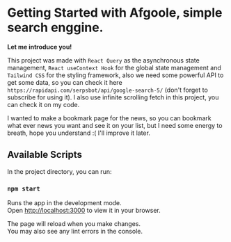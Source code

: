 # Getting Started with Afgoole, simple search enggine.

**Let me introduce you!**

This project was made with `React Query` as the asynchronous state management, `React useContext Hook` for the global state management and `Tailwind CSS` for the styling framework, also we need some powerful API to get some data, so you can check it here `https://rapidapi.com/serpsbot/api/google-search-5/` (don't forget to subscribe for using it). I also use infinite scrolling fetch in this project, you can check it on my code.

I wanted to make a bookmark page for the news, so you can bookmark what ever news you want and see it on your list, but I need some energy to breath, hope you understand :(
I'll improve it later.

## Available Scripts

In the project directory, you can run:

### `npm start`

Runs the app in the development mode.\
Open [http://localhost:3000](http://localhost:3000) to view it in your browser.

The page will reload when you make changes.\
You may also see any lint errors in the console.
